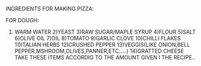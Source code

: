 INGREDIENTS FOR MAKING PIZZA:

FOR DOUGH:
1) WARM WATER 
2)YEAST
3)RAW SUGAR/MAPLE SYRUP
4)FLOUR
5)SALT
6)OLIVE OIL
7)OIL
8)TOMATO
9)GARLIC CLOVE
10)CHILLI FLAKES
11)ITALIAN HERBS
12)CRUSHED PEPPER
13)VEGGIS(LIKE ONION,BELL PEPPER,MSHROOM,OLIVES,PANNER,ETC.....)
14)GRATTED CHEESE 
 TAKE THESE ITEMS ACCORDIG TO THE AMOUNT GIVEN I THE RECIPE..
